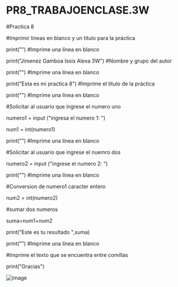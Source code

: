 # PR8_TRABAJOENCLASE.3W

#Practica 8 

#Imprimir líneas en blanco y un título para la práctica

print("")  #Imprime una línea en blanco

print("Jimenez Gamboa Issis Alexa 3W")  #Nombre y grupo del autor

print("")  #Imprime una línea en blanco

print("Esta es mi practica 8")  #Imprime el titulo de la práctica

print("")  #Imprime una línea en blanco

#Solicitar al usuario que ingrese el numero uno 

numero1 = input ("ingresa el numero 1: ")

num1 = int(numero1)

print("") #Imprime una línea en blanco

#Solicitar al usuario que ingrese el nuemro dos 

numero2 = input ("ingrese el numero 2: ")

print("") #Imprime una línea en blanco 

#Conversion de numero1 caracter entero

num2 = int(numero2)

#sumar dos numeros 

suma=num1+num2

print("Este es tu resultado ",suma)

print("") #Imprime una línea en blanco

#Imprime el texto que se encuentra entre comillas

print("Gracias")

![image](https://github.com/user-attachments/assets/2952502c-2f5d-4d93-8e5d-de6433a1b886)
